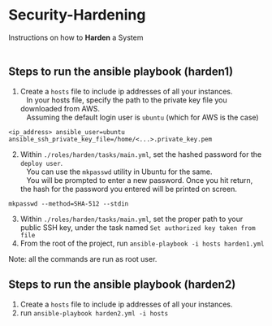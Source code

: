 # Security-Hardening
Instructions on how to **Harden** a System<br><br>

## Steps to run the ansible playbook (harden1)

1. Create a `hosts` file to include ip addresses of all your instances.<br>
&nbsp;&nbsp; In your hosts file, specify the path to the private key file you downloaded from AWS.<br>
&nbsp;&nbsp; Assuming the default login user is `ubuntu` (which for AWS is the case)
```
<ip_address> ansible_user=ubuntu ansible_ssh_private_key_file=/home/<...>.private_key.pem
```

2. Within `./roles/harden/tasks/main.yml`, set the hashed password for the `deploy user`.<br>
&nbsp;&nbsp; You can use the `mkpasswd` utility in Ubuntu for the same.<br>
&nbsp;&nbsp; You will be prompted to enter a new password. Once you hit return, the hash for the password you entered will be printed on screen.
```
mkpasswd --method=SHA-512 --stdin
```

3. Within `./roles/harden/tasks/main.yml`, set the proper path to your public SSH key, under the task named `Set authorized key taken from file`
4. From the root of the project, run `ansible-playbook -i hosts harden1.yml`

Note: all the commands are run as root user.

## Steps to run the ansible playbook (harden2)

1. Create a `hosts` file to include ip addresses of all your instances.
2. run `ansible-playbook harden2.yml -i hosts`
